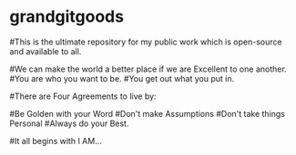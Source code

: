 # grandgitgoods

#This is the ultimate repository for my public work which is open-source and available to all. 

#We can make the world a better place if we are Excellent to one another. 
#You are who you want to be. 
#You get out what you put in. 

#There are Four Agreements to live by:

#Be Golden with your Word
#Don't make Assumptions
#Don't take things Personal
#Always do your Best. 

#It all begins with I AM...
